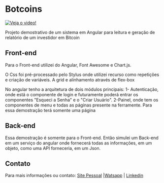 # Botcoins

[![Veja o video!](https://github.com/vitorzortea/botcoins/blob/master/src/assets/img/videogif.gif)](https://www.youtube.com/watch?v=eN1kmT7T06c&feature=youtu.be)

Projeto demostrativo de um sistema em Angular para leitura e geração de relatório de um investidor em Bitcoin

## Front-end

Para o Front-end utilizei do Angular, Font Awesome e Chart.js.

O Css foi pré-processado pelo Stylus onde utilizei recurso como repetições e criação de variáveis. A grid e alinhamento através de flex-box

No angular tenho a arquitetura de dois módulos principais:
1- Autenticação, onde está o componente de login e futuramente poderá entrar os componentes "Esqueci a Senha" e o "Criar Usuário".
2-Painel, onde tem os componentes de menu e todas as páginas presente na ferramente. Para essa demostração terá somente uma página

## Back-end

Essa demostração é somente para o Front-end. Então simulei um Back-end em um serviço do angular onde fornecerá todas as informações, em um objeto, como uma API forneceria, em um Json.

## Contato

Para mais informações ou contato: [Site Pessoal](http://vitorzortea.sitepessoal.com/) |[Watsapp](https://api.whatsapp.com/send?phone=5563984605450) | [Linkedin](https://www.linkedin.com/in/vitor-zort%C3%A9a-64478411b/)
